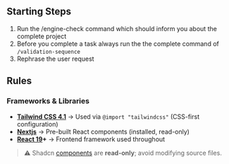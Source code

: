 ## Starting Steps

1) Run the /engine-check command which should inform you about the complete project
2) Before you complete a task always run the the complete command of `/validation-sequence`
3) Rephrase the user request


## Rules



### Frameworks & Libraries
- **[Tailwind CSS 4.1](notes/tailwindcss-4.1-upgrade.md)** → Used via `@import "tailwindcss"` (CSS-first configuration)
- **[Nextjs](notes/nextjs15)** → Pre-built React components (installed, read-only)
- **[React 19](notes/react19.md)+** → Frontend framework used throughout

> ⚠️ Shadcn [components](src/components/ui/) are **read-only**; avoid modifying source files.